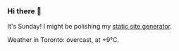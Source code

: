 ### Hi there :wave:

It's Sunday! I might be polishing my [static site generator](https://github.com/bewuethr/pandoc-bash-blog).

Weather in Toronto: overcast, at +9°C.
